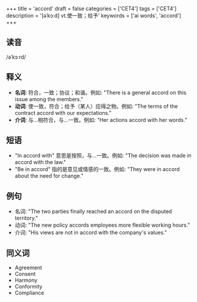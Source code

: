 +++
title = 'accord'
draft = false
categories = ['CET4']
tags = ['CET4']
description = '[əˈkɔːd] vt.使一致；给予'
keywords = ['ai words', 'accord']
+++

## 读音
/əˈkɔːrd/

## 释义
- **名词**: 符合，一致；协议；和谐。例如: "There is a general accord on this issue among the members."
- **动词**: 使一致，符合；给予（某人）应得之物。例如: "The terms of the contract accord with our expectations."
- **介词**: 与…相符合，与…一致。例如: "Her actions accord with her words."

## 短语
- "In accord with" 意思是按照，与…一致。例如: "The decision was made in accord with the law."
- "Be in accord" 指的是意见或情感的一致。例如: "They were in accord about the need for change."

## 例句
- 名词: "The two parties finally reached an accord on the disputed territory."
- 动词: "The new policy accords employees more flexible working hours."
- 介词: "His views are not in accord with the company's values."

## 同义词
- Agreement
- Consent
- Harmony
- Conformity
- Compliance
